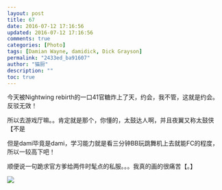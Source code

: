```yaml
---
layout: post
title: 67
date: 2016-07-12 17:16:56
updated: 2016-07-12 17:16:56
comments: true
categories: [Photo]
tags: [Damian Wayne, damidick, Dick Grayson]
permalink: "2433ed_ba91607"
author: "猫厨"
description: ""
toc: true
---
```


<p>今天被Nightwing rebirth的一口41官糖炸上了天，约会，我不管，这就是约会。反驳无效！</p> 
<p>所以去游戏厅嘛。。肯定就是那个，你懂的，太鼓达人啊，并且夜翼又称太鼓侠【不是</p> 
<p>但是dami毕竟是dami，学习能力就是看三分钟BB玩跳舞机上去就能FC的程度，所以一较高下吧！</p> 
<p>顺便说一句跪求官方爹给两件时髦点的私服。。。我真的画的很痛苦【。】</p>

![](https://nos.netease.com/imglf0/img/cVZNdzJtQk9JV2NqaHMwY1pXK1RYNFdqWXgrTUozVFdWMHFZVGRCL0hUMWljRWlPV1hZdEd3PT0.jpg)